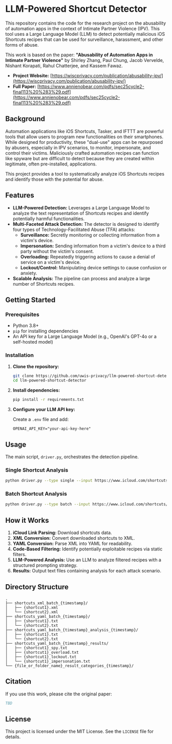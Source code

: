 # LLM-Powered Shortcut Detector

This repository contains the code for the research project on the abusability of automation apps in the context of Intimate Partner Violence (IPV). This tool uses a Large Language Model (LLM) to detect potentially malicious iOS Shortcuts recipes that can be used for surveillance, harassment, and other forms of abuse.

This work is based on the paper: **"Abusability of Automation Apps in Intimate Partner Violence"** by Shirley Zhang, Paul Chung, Jacob Vervelde, Nishant Korapati, Rahul Chatterjee, and Kassem Fawaz.

- **Project Website:** [https://wiscprivacy.com/publication/abusability-ipv/](https://wiscprivacy.com/publication/abusability-ipv/)
- **Full Paper:** [https://www.annienobear.com/pdfs/sec25cycle2-final113%20%283%29.pdf](https://www.annienobear.com/pdfs/sec25cycle2-final113%20%283%29.pdf)

## Background

Automation applications like iOS Shortcuts, Tasker, and IFTTT are powerful tools that allow users to program new functionalities on their smartphones. While designed for productivity, these "dual-use" apps can be repurposed by abusers, especially in IPV scenarios, to monitor, impersonate, and control their victims. Maliciously crafted automation recipes can function like spyware but are difficult to detect because they are created within legitimate, often pre-installed, applications.

This project provides a tool to systematically analyze iOS Shortcuts recipes and identify those with the potential for abuse.

## Features

- **LLM-Powered Detection:** Leverages a Large Language Model to analyze the text representation of Shortcuts recipes and identify potentially harmful functionalities.
- **Multi-Faceted Attack Detection:** The detector is designed to identify four types of Technology-Facilitated Abuse (TFA) attacks:
  - **Surveillance:** Secretly monitoring or collecting information from a victim's device.
  - **Impersonation:** Sending information from a victim's device to a third party without the victim's consent.
  - **Overloading:** Repeatedly triggering actions to cause a denial of service on a victim's device.
  - **Lockout/Control:** Manipulating device settings to cause confusion or anxiety.
- **Scalable Analysis:** The pipeline can process and analyze a large number of Shortcuts recipes.

## Getting Started

### Prerequisites

- Python 3.8+
- `pip` for installing dependencies
- An API key for a Large Language Model (e.g., OpenAI's GPT-4o or a self-hosted model)

### Installation

1. **Clone the repository:**

   ```bash
   git clone https://github.com/uwis-privacy/llm-powered-shortcut-detector.git
   cd llm-powered-shortcut-detector
   ```

2. **Install dependencies:**

   ```bash
   pip install -r requirements.txt
   ```

3. **Configure your LLM API key:**

   Create a `.env` file and add:

   ```env
   OPENAI_API_KEY="your-api-key-here"
   ```

## Usage

The main script, `driver.py`, orchestrates the detection pipeline.

### Single Shortcut Analysis

```bash
python driver.py --type single --input https://www.icloud.com/shortcuts/12312312345
```

### Batch Shortcut Analysis

```bash
python driver.py --type batch --input https://www.icloud.com/shortcuts/12312312345 https://www.icloud.com/shortcuts/12312312245
```

## How it Works

1. **iCloud Link Parsing:** Download shortcuts data.
2. **XML Conversion:** Convert downloaded shortcuts to XML.
3. **YAML Conversion:** Parse XML into YAML for readability.
4. **Code-Based Filtering:** Identify potentially exploitable recipes via static filters.
5. **LLM-Powered Analysis:** Use an LLM to analyze filtered recipes with a structured prompting strategy.
6. **Results:** Output text files containing analysis for each attack scenario.

## Directory Structure

```text
.
├── shortcuts_xml_batch_{timestamp}/
│   ├── {shortcut1}.xml
│   └── {shortcut2}.xml
├── shortcuts_yaml_batch_{timestamp}/
│   ├── {shortcut1}.txt
│   └── {shortcut2}.txt
├── shortcuts_yaml_batch_{timestamp}_analysis_{timestamp}/
│   ├── {shortcut1}.txt
│   └── {shortcut2}.txt
├── shortcuts_yaml_batch_{timestamp}_results/
│   ├── {shortcut1}_spy.txt
│   ├── {shortcut1}_overload.txt
│   ├── {shortcut1}_lockout.txt
│   └── {shortcut1}_impersonation.txt
└── {file_or_folder_name}_result_categories_{timestamp}/
```

## Citation

If you use this work, please cite the original paper:

```bibtex
TBD
```

## License

This project is licensed under the MIT License. See the `LICENSE` file for details.

